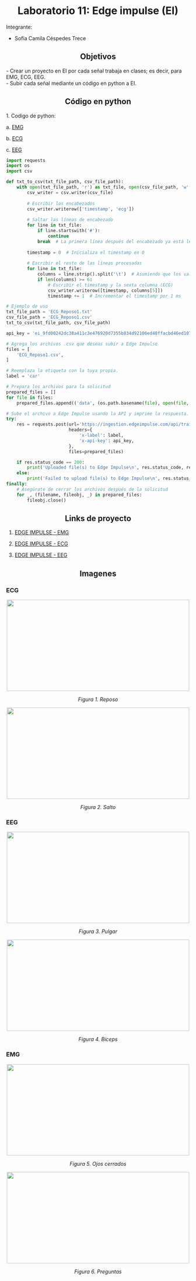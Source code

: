 <h1 style="text-align: center;">Laboratorio 11: Edge impulse (EI)</h1>
Integrante: 

- Sofía Camila Céspedes Trece
  
<a id = "Informe edge impulse" style></a>
<h2 style = "text-align: center;">Objetivos</h2>
- Crear un proyecto en EI por cada señal trabaja en clases; es decir, para EMG, ECG, EEG. <br />
- Subir cada señal mediante un código en python a EI.<br />

<h2 style = "text-align: center;">Código en python</h2>
1. Codigo de python: 


a. [EMG](https://github.com/sofiacespedes22/ISB_2024_G8/blob/a831ccc509dd4bf71fdfe4905482f315d5469a03/4.ISB/LABORATORIOS/Laboratorio%2011_Edge%2IImpulse/Codigos/emg.py)</p>
b. [ECG](https://github.com/sofiacespedes22/ISB_2024_G8/blob/a831ccc509dd4bf71fdfe4905482f315d5469a03/4.ISB/LABORATORIOS/Laboratorio%2011_Edge%20Impulse/Codigos/ecg.py)</p>
c. [EEG](https://github.com/sofiacespedes22/ISB_2024_G8/blob/a831ccc509dd4bf71fdfe4905482f315d5469a03/4.ISB/LABORATORIOS/Laboratorio%2011_Edge%20Impulse/Codigos/eeg.py)</p>

``` python
import requests
import os
import csv

def txt_to_csv(txt_file_path, csv_file_path):
    with open(txt_file_path, 'r') as txt_file, open(csv_file_path, 'w', newline='') as csv_file:
        csv_writer = csv.writer(csv_file)
        
        # Escribir los encabezados
        csv_writer.writerow(['timestamp', 'ecg'])
        
        # Saltar las líneas de encabezado
        for line in txt_file:
            if line.startswith('#'):
                continue
            break  # La primera línea después del encabezado ya está leída
        
        timestamp = 0  # Inicializa el timestamp en 0
        
        # Escribir el resto de las líneas procesadas
        for line in txt_file:
            columns = line.strip().split('\t')  # Asumiendo que los valores están separados por tabulaciones
            if len(columns) >= 6:
                # Escribir el timestamp y la sexta columna (ECG)
                csv_writer.writerow([timestamp, columns[5]])
                timestamp += 1  # Incrementar el timestamp por 1 ms

# Ejemplo de uso
txt_file_path = 'ECG_Reposo1.txt'
csv_file_path = 'ECG_Reposo1.csv'
txt_to_csv(txt_file_path, csv_file_path)

api_key = 'ei_9fd00242dc38a411c3e476920d7355b834d92106ed48ffacbd46ed10769bd1e0'

# Agrega los archivos .csv que deseas subir a Edge Impulse
files = [
    'ECG_Reposo1.csv',
]

# Reemplaza la etiqueta con la tuya propia.
label = 'car'

# Prepara los archivos para la solicitud
prepared_files = []
for file in files:
    prepared_files.append(('data', (os.path.basename(file), open(file, 'rb'), 'text/csv')))

# Sube el archivo a Edge Impulse usando la API y imprime la respuesta.
try:
    res = requests.post(url='https://ingestion.edgeimpulse.com/api/training/files',
                        headers={
                            'x-label': label,
                            'x-api-key': api_key,
                        },
                        files=prepared_files)

    if res.status_code == 200:
        print('Uploaded file(s) to Edge Impulse\n', res.status_code, res.content)
    else:
        print('Failed to upload file(s) to Edge Impulse\n', res.status_code, res.content)
finally:
    # Asegúrate de cerrar los archivos después de la solicitud
    for _, (filename, fileobj, _) in prepared_files:
        fileobj.close()

```
<h2 style = "text-align: center;">Links de proyecto</h2>

1. [EDGE IMPULSE - EMG](https://studio.edgeimpulse.com/public/431209/live)</p>
2. [EDGE IMPULSE - ECG](https://studio.edgeimpulse.com/public/431174/live)</p>
3. [EDGE IMPULSE - EEG](https://studio.edgeimpulse.com/public/431211/live)</p>

<h2 style = "text-align: center;">Imagenes</h2>

### ECG

</div>
<p align="center">
<image width="500" height="250"src="https://github.com/sofiacespedes22/ISB_2024_G8/blob/ba146ac4da32ccc0808653be024dbc1ad94f2464/4.ISB/LABORATORIOS/Laboratorio%2011_Edge%20Impulse/Imagenes%20Camila/ecg_reposo.jpg">
<p align="center"><i>Figura 1. Reposo </i></p>
</div>

</div>
<p align="center">
<image width="500" height="250"src="https://github.com/sofiacespedes22/ISB_2024_G8/blob/ba146ac4da32ccc0808653be024dbc1ad94f2464/4.ISB/LABORATORIOS/Laboratorio%2011_Edge%20Impulse/Imagenes%20Camila/ecg_salto.jpg">
<p align="center"><i>Figura 2. Salto </i></p>
</div>

### EEG

</div>
<p align="center">
<image width="500" height="250"src="https://github.com/sofiacespedes22/ISB_2024_G8/blob/ba146ac4da32ccc0808653be024dbc1ad94f2464/4.ISB/LABORATORIOS/Laboratorio%2011_Edge%20Impulse/Imagenes%20Camila/emg_pulgar.jpg">
<p align="center"><i>Figura 3. Pulgar </i></p>
</div>

</div>
<p align="center">
<image width="500" height="250"src="https://github.com/sofiacespedes22/ISB_2024_G8/blob/ba146ac4da32ccc0808653be024dbc1ad94f2464/4.ISB/LABORATORIOS/Laboratorio%2011_Edge%20Impulse/Imagenes%20Camila/emg_biceps.jpg">
<p align="center"><i>Figura 4. Bíceps </i></p>
</div>

### EMG

</div>
<p align="center">
<image width="500" height="250"src="https://github.com/sofiacespedes22/ISB_2024_G8/blob/ba146ac4da32ccc0808653be024dbc1ad94f2464/4.ISB/LABORATORIOS/Laboratorio%2011_Edge%20Impulse/Imagenes%20Camila/eeg_reposo.jpg">
<p align="center"><i>Figura 5. Ojos cerrados </i></p>
</div>

</div>
<p align="center">
<image width="500" height="250"src="https://github.com/sofiacespedes22/ISB_2024_G8/blob/ba146ac4da32ccc0808653be024dbc1ad94f2464/4.ISB/LABORATORIOS/Laboratorio%2011_Edge%20Impulse/Imagenes%20Camila/eeg_preguntas.jpg">
<p align="center"><i>Figura 6. Preguntas </i></p>
</div>
